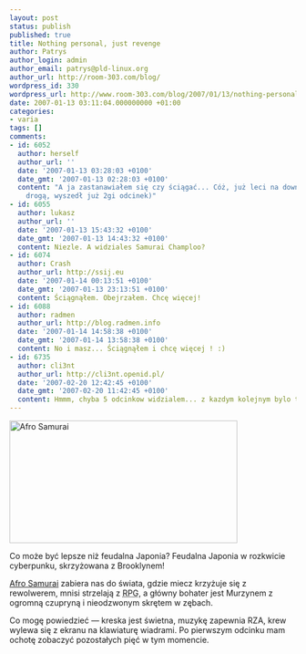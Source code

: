 ```yaml
---
layout: post
status: publish
published: true
title: Nothing personal, just revenge
author: Patrys
author_login: admin
author_email: patrys@pld-linux.org
author_url: http://room-303.com/blog/
wordpress_id: 330
wordpress_url: http://www.room-303.com/blog/2007/01/13/nothing-personal-just-revenge/
date: 2007-01-13 03:11:04.000000000 +01:00
categories:
- varia
tags: []
comments:
- id: 6052
  author: herself
  author_url: ''
  date: '2007-01-13 03:28:03 +0100'
  date_gmt: '2007-01-13 02:28:03 +0100'
  content: "A ja zastanawiałem się czy ściągać... Cóż, już leci na download :P\r\n(Swoją
    drogą, wyszedł już 2gi odcinek)"
- id: 6055
  author: lukasz
  author_url: ''
  date: '2007-01-13 15:43:32 +0100'
  date_gmt: '2007-01-13 14:43:32 +0100'
  content: Niezle. A widziales Samurai Champloo?
- id: 6074
  author: Crash
  author_url: http://ssij.eu
  date: '2007-01-14 00:13:51 +0100'
  date_gmt: '2007-01-13 23:13:51 +0100'
  content: Ściągnąłem. Obejrzałem. Chcę więcej!
- id: 6088
  author: radmen
  author_url: http://blog.radmen.info
  date: '2007-01-14 14:58:38 +0100'
  date_gmt: '2007-01-14 13:58:38 +0100'
  content: No i masz... Ściągnąłem i chcę więcej ! :)
- id: 6735
  author: cli3nt
  author_url: http://cli3nt.openid.pl/
  date: '2007-02-20 12:42:45 +0100'
  date_gmt: '2007-02-20 11:42:45 +0100'
  content: Hmmm, chyba 5 odcinkow widzialem... z kazdym kolejnym bylo tylko gorzej.
---
```

<p class="strip"><a href="http://www.flickr.com/photos/patrys/355373768/" title="Photo Sharing"><img src="http://farm1.static.flickr.com/158/355373768_6c8f80e85d.jpg" alt="Afro Samurai" height="215" width="400" /></a></p>

<p>Co może być lepsze niż feudalna Japonia? Feudalna Japonia w rozkwicie cyberpunku, skrzyżowana z Brooklynem!</p>

<p><a href="http://www.afrosamurai.com/">Afro Samurai</a> zabiera nas do świata, gdzie miecz krzyżuje się z rewolwerem, mnisi strzelają z <abbr title="Rocket Propelled Grenade">RPG</abbr>, a główny bohater jest Murzynem z ogromną czupryną i nieodzwonym skrętem w zębach.</p>

<p>Co mogę powiedzieć — kreska jest świetna, muzykę zapewnia RZA, krew wylewa się z ekranu na klawiaturę wiadrami. Po pierwszym odcinku mam ochotę zobaczyć pozostałych pięć w tym momencie.</p>
